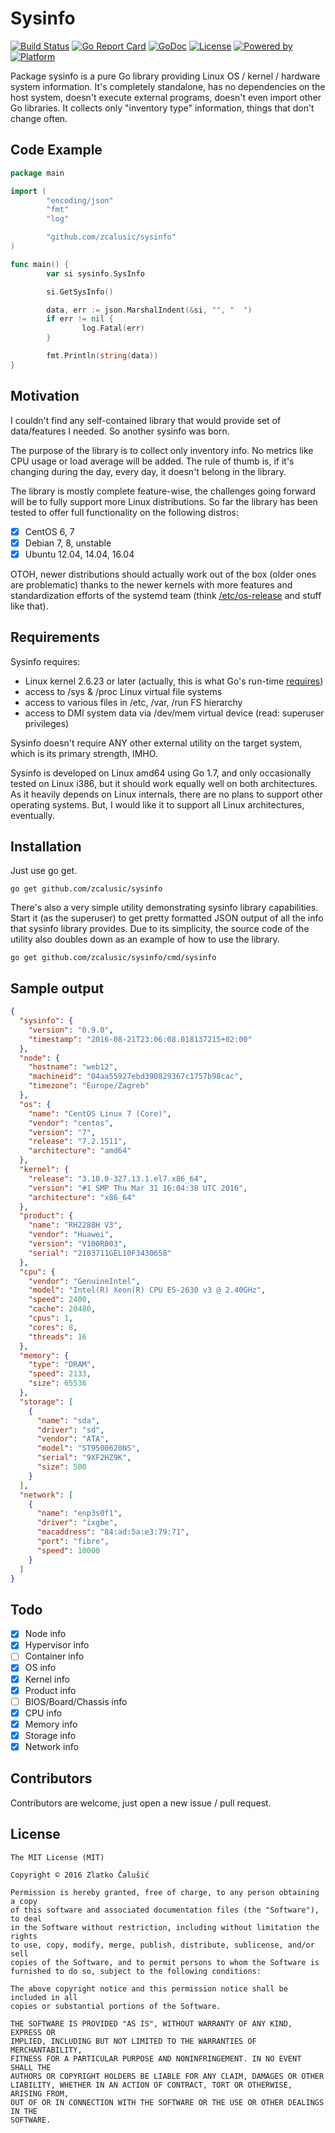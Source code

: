# Sysinfo

[![Build Status](https://travis-ci.org/zcalusic/sysinfo.svg?branch=master)](https://travis-ci.org/zcalusic/sysinfo)
[![Go Report Card](https://goreportcard.com/badge/github.com/zcalusic/sysinfo)](https://goreportcard.com/report/github.com/zcalusic/sysinfo)
[![GoDoc](https://godoc.org/github.com/zcalusic/sysinfo?status.svg)](https://godoc.org/github.com/zcalusic/sysinfo)
[![License](https://img.shields.io/badge/license-MIT-a31f34.svg?maxAge=2592000)](https://github.com/zcalusic/sysinfo/blob/master/LICENSE)
[![Powered by](https://img.shields.io/badge/powered_by-Go-5272b4.svg?maxAge=2592000)](https://golang.org/)
[![Platform](https://img.shields.io/badge/platform-Linux-009bde.svg?maxAge=2592000)](https://www.linuxfoundation.org/)

Package sysinfo is a pure Go library providing Linux OS / kernel / hardware system information. It's completely
standalone, has no dependencies on the host system, doesn't execute external programs, doesn't even import other Go
libraries. It collects only "inventory type" information, things that don't change often.

## Code Example

```go
package main

import (
        "encoding/json"
        "fmt"
        "log"

        "github.com/zcalusic/sysinfo"
)

func main() {
        var si sysinfo.SysInfo

        si.GetSysInfo()

        data, err := json.MarshalIndent(&si, "", "  ")
        if err != nil {
                log.Fatal(err)
        }

        fmt.Println(string(data))
}
```

## Motivation

I couldn't find any self-contained library that would provide set of data/features I needed. So another sysinfo was
born.

The purpose of the library is to collect only inventory info. No metrics like CPU usage or load average will be
added. The rule of thumb is, if it's changing during the day, every day, it doesn't belong in the library.

The library is mostly complete feature-wise, the challenges going forward will be to fully support more Linux
distributions. So far the library has been tested to offer full functionality on the following distros:

- [x] CentOS 6, 7
- [x] Debian 7, 8, unstable
- [x] Ubuntu 12.04, 14.04, 16.04

OTOH, newer distributions should actually work out of the box (older ones are problematic) thanks to the newer kernels
with more features and standardization efforts of the systemd team (think
[/etc/os-release](http://0pointer.de/blog/projects/os-release) and stuff like that).

## Requirements

Sysinfo requires:

- Linux kernel 2.6.23 or later (actually, this is what Go's run-time [requires](https://golang.org/doc/install))
- access to /sys & /proc Linux virtual file systems
- access to various files in /etc, /var, /run FS hierarchy
- access to DMI system data via /dev/mem virtual device (read: superuser privileges)

Sysinfo doesn't require ANY other external utility on the target system, which is its primary strength, IMHO.

Sysinfo is developed on Linux amd64 using Go 1.7, and only occasionally tested on Linux i386, but it should work equally
well on both architectures. As it heavily depends on Linux internals, there are no plans to support other operating
systems. But, I would like it to support all Linux architectures, eventually.

## Installation

Just use go get.

```
go get github.com/zcalusic/sysinfo
```

There's also a very simple utility demonstrating sysinfo library capabilities. Start it (as the superuser) to get pretty
formatted JSON output of all the info that sysinfo library provides. Due to its simplicity, the source code of the
utility also doubles down as an example of how to use the library.

```
go get github.com/zcalusic/sysinfo/cmd/sysinfo
```

## Sample output

```json
{
  "sysinfo": {
    "version": "0.9.0",
    "timestamp": "2016-08-21T23:06:08.018137215+02:00"
  },
  "node": {
    "hostname": "web12",
    "machineid": "04aa55927ebd390829367c1757b98cac",
    "timezone": "Europe/Zagreb"
  },
  "os": {
    "name": "CentOS Linux 7 (Core)",
    "vendor": "centos",
    "version": "7",
    "release": "7.2.1511",
    "architecture": "amd64"
  },
  "kernel": {
    "release": "3.10.0-327.13.1.el7.x86_64",
    "version": "#1 SMP Thu Mar 31 16:04:38 UTC 2016",
    "architecture": "x86_64"
  },
  "product": {
    "name": "RH2288H V3",
    "vendor": "Huawei",
    "version": "V100R003",
    "serial": "2103711GEL10F3430658"
  },
  "cpu": {
    "vendor": "GenuineIntel",
    "model": "Intel(R) Xeon(R) CPU E5-2630 v3 @ 2.40GHz",
    "speed": 2400,
    "cache": 20480,
    "cpus": 1,
    "cores": 8,
    "threads": 16
  },
  "memory": {
    "type": "DRAM",
    "speed": 2133,
    "size": 65536
  },
  "storage": [
    {
      "name": "sda",
      "driver": "sd",
      "vendor": "ATA",
      "model": "ST9500620NS",
      "serial": "9XF2HZ9K",
      "size": 500
    }
  ],
  "network": [
    {
      "name": "enp3s0f1",
      "driver": "ixgbe",
      "macaddress": "84:ad:5a:e3:79:71",
      "port": "fibre",
      "speed": 10000
    }
  ]
}
```

## Todo

- [x] Node info
- [x] Hypervisor info
- [ ] Container info
- [x] OS info
- [x] Kernel info
- [x] Product info
- [ ] BIOS/Board/Chassis info
- [x] CPU info
- [x] Memory info
- [x] Storage info
- [x] Network info

## Contributors

Contributors are welcome, just open a new issue / pull request.

## License

```
The MIT License (MIT)

Copyright © 2016 Zlatko Čalušić

Permission is hereby granted, free of charge, to any person obtaining a copy
of this software and associated documentation files (the "Software"), to deal
in the Software without restriction, including without limitation the rights
to use, copy, modify, merge, publish, distribute, sublicense, and/or sell
copies of the Software, and to permit persons to whom the Software is
furnished to do so, subject to the following conditions:

The above copyright notice and this permission notice shall be included in all
copies or substantial portions of the Software.

THE SOFTWARE IS PROVIDED "AS IS", WITHOUT WARRANTY OF ANY KIND, EXPRESS OR
IMPLIED, INCLUDING BUT NOT LIMITED TO THE WARRANTIES OF MERCHANTABILITY,
FITNESS FOR A PARTICULAR PURPOSE AND NONINFRINGEMENT. IN NO EVENT SHALL THE
AUTHORS OR COPYRIGHT HOLDERS BE LIABLE FOR ANY CLAIM, DAMAGES OR OTHER
LIABILITY, WHETHER IN AN ACTION OF CONTRACT, TORT OR OTHERWISE, ARISING FROM,
OUT OF OR IN CONNECTION WITH THE SOFTWARE OR THE USE OR OTHER DEALINGS IN THE
SOFTWARE.
```
